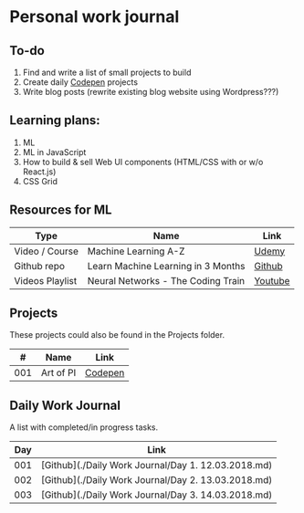 # Personal work journal

## To-do
1. Find and write a list of small projects to build
2. Create daily [Codepen](https://codepen.io/florinpop17) projects
3. Write blog posts (rewrite existing blog website using Wordpress???)

## Learning plans:
1. ML
2. ML in JavaScript
3. How to build & sell Web UI components (HTML/CSS with or w/o React.js)
4. CSS Grid

## Resources for ML
| Type            | Name                               | Link                                                                                           |
| --------------- | ---------------------------------- | ---------------------------------------------------------------------------------------------- |
| Video / Course  | Machine Learning A-Z               | [Udemy](https://www.udemy.com/machinelearning/learn/v4/t/lecture/5772258)                      |
| Github repo     | Learn Machine Learning in 3 Months | [Github](https://github.com/llSourcell/Learn_Machine_Learning_in_3_Months)                     |
| Videos Playlist | Neural Networks - The Coding Train | [Youtube](https://www.youtube.com/watch?v=XJ7HLz9VYz0&list=PLRqwX-V7Uu6aCibgK1PTWWu9by6XFdCfh) |

## Projects
These projects could also be found in the Projects folder.

| #   | Name      | Link                                                 |
| --- | --------- | ---------------------------------------------------- |
| 001 | Art of PI | [Codepen](https://codepen.io/FlorinPop17/pen/xWZRxa) |

## Daily Work Journal
A list with completed/in progress tasks.

| Day | Link                                                           |
| --- | -------------------------------------------------------------- |
| 001 | [Github](./Daily Work Journal/Day 1. 12.03.2018.md) |
| 002 | [Github](./Daily Work Journal/Day 2. 13.03.2018.md) |
| 003 | [Github](./Daily Work Journal/Day 3. 14.03.2018.md) |
